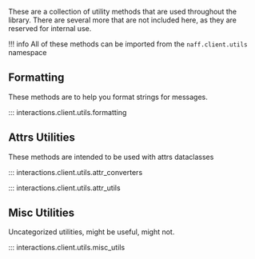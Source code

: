 These are a collection of utility methods that are used throughout the library. There are several more that are not included here, as they are reserved for internal use.

!!! info
    All of these methods can be imported from the `naff.client.utils` namespace

## Formatting
These methods are to help you format strings for messages.

::: interactions.client.utils.formatting

## Attrs Utilities
These methods are intended to be used with attrs dataclasses

::: interactions.client.utils.attr_converters

::: interactions.client.utils.attr_utils

## Misc Utilities
Uncategorized utilities, might be useful, might not.

::: interactions.client.utils.misc_utils
